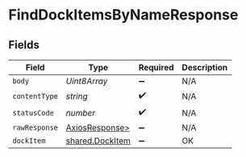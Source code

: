 # FindDockItemsByNameResponse


## Fields

| Field                                                    | Type                                                     | Required                                                 | Description                                              |
| -------------------------------------------------------- | -------------------------------------------------------- | -------------------------------------------------------- | -------------------------------------------------------- |
| `body`                                                   | *Uint8Array*                                             | :heavy_minus_sign:                                       | N/A                                                      |
| `contentType`                                            | *string*                                                 | :heavy_check_mark:                                       | N/A                                                      |
| `statusCode`                                             | *number*                                                 | :heavy_check_mark:                                       | N/A                                                      |
| `rawResponse`                                            | [AxiosResponse>](https://axios-http.com/docs/res_schema) | :heavy_minus_sign:                                       | N/A                                                      |
| `dockItem`                                               | [shared.DockItem](../../models/shared/dockitem.md)       | :heavy_minus_sign:                                       | OK                                                       |